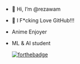 - 👋 Hi, I’m @rezawam
- 👀 I F*cking Love GitHub!!!
- Anime Enjoyer
- ML & AI student

  [![forthebadge](https://img.shields.io/badge/Nigger-Friendly-brown)]()

<!---
rezawam/rezawam is a ✨ special ✨ repository because its `README.md` (this file) appears on your GitHub profile.
You can click the Preview link to take a look at your changes.
--->
